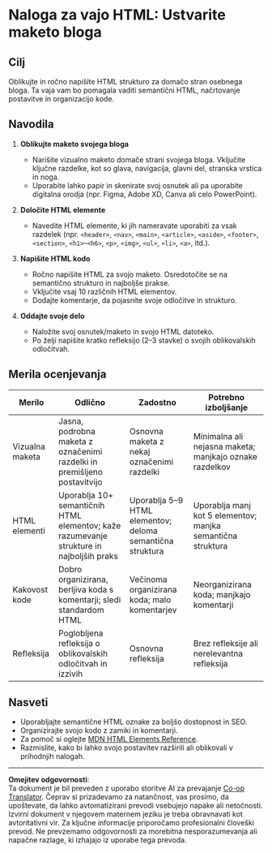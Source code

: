 <!--
CO_OP_TRANSLATOR_METADATA:
{
  "original_hash": "5a764667bbe82aa72ac0a67f4c97ff4a",
  "translation_date": "2025-10-03T11:00:17+00:00",
  "source_file": "3-terrarium/1-intro-to-html/assignment.md",
  "language_code": "sl"
}
-->
# Naloga za vajo HTML: Ustvarite maketo bloga

## Cilj

Oblikujte in ročno napišite HTML strukturo za domačo stran osebnega bloga. Ta vaja vam bo pomagala vaditi semantični HTML, načrtovanje postavitve in organizacijo kode.

## Navodila

1. **Oblikujte maketo svojega bloga**
   - Narišite vizualno maketo domače strani svojega bloga. Vključite ključne razdelke, kot so glava, navigacija, glavni del, stranska vrstica in noga.
   - Uporabite lahko papir in skenirate svoj osnutek ali pa uporabite digitalna orodja (npr. Figma, Adobe XD, Canva ali celo PowerPoint).

2. **Določite HTML elemente**
   - Navedite HTML elemente, ki jih nameravate uporabiti za vsak razdelek (npr. `<header>`, `<nav>`, `<main>`, `<article>`, `<aside>`, `<footer>`, `<section>`, `<h1>`–`<h6>`, `<p>`, `<img>`, `<ul>`, `<li>`, `<a>`, itd.).

3. **Napišite HTML kodo**
   - Ročno napišite HTML za svojo maketo. Osredotočite se na semantično strukturo in najboljše prakse.
   - Vključite vsaj 10 različnih HTML elementov.
   - Dodajte komentarje, da pojasnite svoje odločitve in strukturo.

4. **Oddajte svoje delo**
   - Naložite svoj osnutek/maketo in svojo HTML datoteko.
   - Po želji napišite kratko refleksijo (2–3 stavke) o svojih oblikovalskih odločitvah.

## Merila ocenjevanja

| Merilo           | Odlično                                                                                     | Zadostno                                                                       | Potrebno izboljšanje                                                           |
|------------------|---------------------------------------------------------------------------------------------|--------------------------------------------------------------------------------|--------------------------------------------------------------------------------|
| Vizualna maketa  | Jasna, podrobna maketa z označenimi razdelki in premišljeno postavitvijo                    | Osnovna maketa z nekaj označenimi razdelki                                     | Minimalna ali nejasna maketa; manjkajo oznake razdelkov                         |
| HTML elementi    | Uporablja 10+ semantičnih HTML elementov; kaže razumevanje strukture in najboljših praks    | Uporablja 5–9 HTML elementov; deloma semantična struktura                      | Uporablja manj kot 5 elementov; manjka semantična struktura                     |
| Kakovost kode    | Dobro organizirana, berljiva koda s komentarji; sledi standardom HTML                       | Večinoma organizirana koda; malo komentarjev                                   | Neorganizirana koda; manjkajo komentarji                                        |
| Refleksija       | Poglobljena refleksija o oblikovalskih odločitvah in izzivih                                | Osnovna refleksija                                                             | Brez refleksije ali nerelevantna refleksija                                     |

## Nasveti

- Uporabljajte semantične HTML oznake za boljšo dostopnost in SEO.
- Organizirajte svojo kodo z zamiki in komentarji.
- Za pomoč si oglejte [MDN HTML Elements Reference](https://developer.mozilla.org/en-US/docs/Web/HTML/Element).
- Razmislite, kako bi lahko svojo postavitev razširili ali oblikovali v prihodnjih nalogah.

---

**Omejitev odgovornosti**:  
Ta dokument je bil preveden z uporabo storitve AI za prevajanje [Co-op Translator](https://github.com/Azure/co-op-translator). Čeprav si prizadevamo za natančnost, vas prosimo, da upoštevate, da lahko avtomatizirani prevodi vsebujejo napake ali netočnosti. Izvirni dokument v njegovem maternem jeziku je treba obravnavati kot avtoritativni vir. Za ključne informacije priporočamo profesionalni človeški prevod. Ne prevzemamo odgovornosti za morebitna nesporazumevanja ali napačne razlage, ki izhajajo iz uporabe tega prevoda.